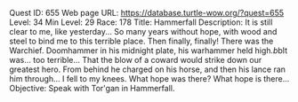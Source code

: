 Quest ID: 655
Web page URL: https://database.turtle-wow.org/?quest=655
Level: 34
Min Level: 29
Race: 178
Title: Hammerfall
Description: It is still clear to me, like yesterday... So many years without hope, with wood and steel to bind me to this terrible place. Then finally, finally! There was the Warchief. Doomhammer in his midnight plate, his warhammer held high.$b$bIt was... too terrible... That the blow of a coward would strike down our greatest hero. From behind he charged on his horse, and then his lance ran him through... I fell to my knees. What hope was there? What hope is there...
Objective: Speak with Tor'gan in Hammerfall.
